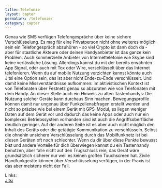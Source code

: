 ```yaml
---
title: Telefonie
layout: capter
permalink: /telefonie/
category: capter
---
```

Genau wie SMS verfügen Telefongespräche über keine sichere Verschlüsselung. Es mag für eine Privatperson nicht ohne weiteres möglich sein ein Telefongespräch abzuhören - so viel Crypto ist dann doch da - aber für staatliche Akteure oder deinen Handyanbieter ist das ganze kein Problem. Auch kommerzielle Anbieter von Internettelefonie wie Skype sind keine verlässliche Lösung. Allerdings kannst du mit der bereits erwähnten App Signal, oder auch mit Tox oder Wire, verschlüsselt über das Internet telefonieren. Wenn du auf mobile Nutzung verzichten kannst könnte auch Jitsi eine Option sein, das ist aber nicht Ende-zu-Ende verschlüsselt. Und damit keine Missverständnisse aufkommen: im aktivistischen Kontext ist von Telefonaten über Festnetz genau so abzuraten wie von Telefonaten mit dem Handy. 
An dieser Stelle auch ein Hinweis zu alten Tastenhandys:
Die Nutzung solcher Geräte kann durchaus Sinn machen.
Bewegungsprofile können damit nur ungenau über Funkzellenabfragen erstellt werden und nicht so präzise wie bei einem Gerät mit GPS-Modul, es liegen weniger Daten auf dem Gerät vor und dadurch das keine Apps oder auch nur ein komplexes Betriebssystem vorhanden sind ist auch die Angriffsoberfläche deutlich geringer. Auf der anderen Seite ist es aber auch nicht möglich den Inhalt des Geräts oder die getätigte Kommunikation zu verschlüsseln. Selbst die ohnehin unsichere Verschlüsselung durch das Mobilfunknetz ist bei diesen Geräten oft noch schlechter. Wenn du dir über diese Punkte bewusst bist und andere Vorteile für dich überwiegen kannst du ein Tastenhandy benutzen, aber falle nicht auf den Trugschluss rein, das Gerät wäre grundsätzlich sicherer nur weil es keinen großen Touchscreen hat. 
Zivile Handfunkgeräte können über Verschlüsselung verfügen, in der Praxis ist das aber meistens nicht der Fall.

Links:<br>
[Jitsi](https://jitsi.org/)
